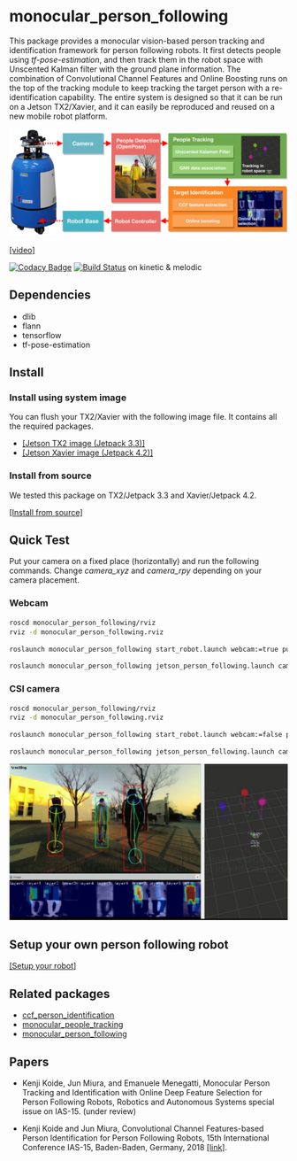 # monocular_person_following

This package provides a monocular vision-based person tracking and identification framework for person following robots. It first detects people using *tf-pose-estimation*, and then track them in the robot space with Unscented Kalman filter with the ground plane information. The combination of Convolutional Channel Features and Online Boosting runs on the top of the tracking module to keep tracking the target person with a re-identification capability. The entire system is designed so that it can be run on a Jetson TX2/Xavier, and it can easily be reproduced and reused on a new mobile robot platform.

![system](data/imgs/system.png)

[[video]](https://www.youtube.com/watch?v=SsIrXxnOgaQ)

[![Codacy Badge](https://api.codacy.com/project/badge/Grade/c7664fce1722461db5ffdc27eae59e9c)](https://www.codacy.com/app/koide3/monocular_person_following?utm_source=github.com&amp;utm_medium=referral&amp;utm_content=koide3/monocular_person_following&amp;utm_campaign=Badge_Grade) [![Build Status](https://travis-ci.org/koide3/monocular_person_following.svg?branch=master)](https://travis-ci.org/koide3/monocular_person_following) on kinetic & melodic

## Dependencies

- dlib
- flann
- tensorflow
- tf-pose-estimation


## Install

### Install using system image

You can flush your TX2/Xavier with the following image file. It contains all the required packages.

- [[Jetson TX2 image (Jetpack 3.3)]](https://willbeavailable.soon)
- [[Jetson Xavier image (Jetpack 4.2)]](https://willbeavailable.soon)

### Install from source

We tested this package on TX2/Jetpack 3.3 and Xavier/Jetpack 4.2.

[[Install from source]](https://github.com/koide3/monocular_person_following/wiki/Install-from-source)

## Quick Test

Put your camera on a fixed place (horizontally) and run the following commands. Change *camera_xyz* and *camera_rpy* depending on your camera placement.

### Webcam

```bash
roscd monocular_person_following/rviz
rviz -d monocular_person_following.rviz
```

```bash
roslaunch monocular_person_following start_robot.launch webcam:=true publish_dummy_frames:=true camera_xyz:="0 0 0.9" camera_rpy:="0 0 0"
```

```bash
roslaunch monocular_person_following jetson_person_following.launch camera_name:=/top_front_camera/qhd
```

### CSI camera

```bash
roscd monocular_person_following/rviz
rviz -d monocular_person_following.rviz
```

```bash
roslaunch monocular_person_following start_robot.launch webcam:=false publish_dummy_frames:=true camera_xyz:="0 0 0.9" camera_rpy:="0 0 0"
```

```bash
roslaunch monocular_person_following jetson_person_following.launch camera_name:=/csi_cam_0/sd
```

![screenshot](data/imgs/screenshot.jpg)

## Setup your own person following robot

[[Setup your robot]](https://github.com/koide3/monocular_person_following/wiki/Setup-your-own-person-following-robot)

## Related packages

- [ccf_person_identification](https://github.com/koide3/ccf_person_identification)
- [monocular_people_tracking](https://github.com/koide3/monocular_people_tracking)
- [monocular_person_following](https://github.com/koide3/monocular_person_following)


## Papers
- Kenji Koide, Jun Miura, and Emanuele Menegatti, Monocular Person Tracking and Identification with Online Deep Feature Selection for Person Following Robots, Robotics and Autonomous Systems special issue on IAS-15. (under review)

- Kenji Koide and Jun Miura, Convolutional Channel Features-based Person Identification for Person Following Robots, 15th International Conference IAS-15, Baden-Baden, Germany, 2018 [[link]](https://www.researchgate.net/publication/325854919_Convolutional_Channel_Features-Based_Person_Identification_for_Person_Following_Robots_Proceedings_of_the_15th_International_Conference_IAS-15).
